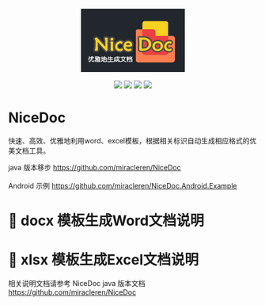 <p align="center">
  <a href="" rel="noopener">
 <img width=210px height=128px src="doc/logo.png" alt="NiceDoc logo"></a>
</p>

<p align="center">
    <img src="https://img.shields.io/badge/NiceDoc-1.3-cyan" />
    <img src="https://img.shields.io/badge/java-8-purple" />
    <img src="https://img.shields.io/badge/.Net-4.8-yellow" />
    <img src="https://img.shields.io/badge/Android-blue" />
</p>

# NiceDoc

快速、高效、优雅地利用word、excel模板，根据相关标识自动生成相应格式的优美文档工具。

java 版本移步 https://github.com/miracleren/NiceDoc  
<br/>Android 示例 https://github.com/miracleren/NiceDoc.Android.Example

# 🧐 docx 模板生成Word文档说明 <a name = "说明"></a>
# 🚀 xlsx 模板生成Excel文档说明 <a name = "说明"></a>
相关说明文档请参考 NiceDoc java 版本文档
https://github.com/miracleren/NiceDoc
